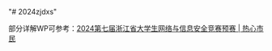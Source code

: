 "# 2024zjdxs" 

部分详解WP可参考：[2024第七届浙江省大学生网络与信息安全竞赛预赛 | 热心市民](https://daochupiao.xyz/2024/11/06/2024第七届浙江大学生网络与信息安全竞赛预赛/)
